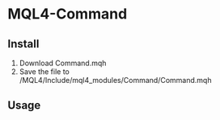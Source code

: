# MQL4-Command


## Install
1. Download Command.mqh
2. Save the file to /MQL4/Include/mql4_modules/Command/Command.mqh

## Usage
